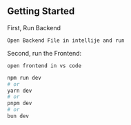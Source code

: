 ## Getting Started

First, Run Backend

```Open Backend File in intellije and run```

Second, run the Frontend:

```open frontend in vs code```

```bash
npm run dev
# or
yarn dev
# or
pnpm dev
# or
bun dev
```


